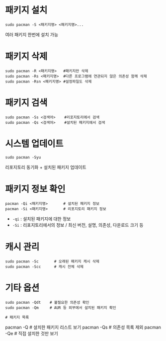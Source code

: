 # 패키지 설치
```
sudo pacman -S <패키지명> <패키지명>...
```
여러 패키지 한번에 설치 가능

# 패키지 삭제
```
sudo pacman -R <패키지명>   #패키지만 삭제
sudo pacman -Rs <패키지명>  #다른 프로그램에 연관되지 않은 의존성 함께 삭제
sudo pacman -Rsn <패키지명> #설정파일도 삭제
```

# 패키지 검색
```
sudo pacman -Ss <검색어>    #리포지토리에서 검색
sudo pacman -Qs <검색어>    #설치된 패키지에서 검색
```
# 시스템 업데이트
```
sudo pacman -Syu
```
리포지토리 동기화 + 설치된 패키지 업데이트
# 패키지 정보 확인
```
pacman -Qi <패키지명>       # 설치된 패키지 정보
pacman -Si <패키지명>       # 리포지토리 패키지 정보
```
* ```-qi``` : 설치된 패키지에 대한 정보
* ```-Si``` : 리포지토리에서의 정보 / 최신 버전, 설명, 의존성, 다운로드 크기 등

# 캐시 관리
```
sudo pacman -Sc       # 오래된 패키지 캐시 삭제
sudo pacman -Scc      # 캐시 전체 삭제
```

# 기타 옵션
```
sudo pacman -Qdt    # 불필요한 의존성 확인
sudo pacman -Qm     # AUR 등 외부에서 설치된 패키지 확인

# 패키지 목록
```
pacman -Q       # 설치한 패키지 리스트 보기
pacman -Qs      # 의존성 목록 제외
pacman -Qe      # 직접 설치한 것만 보기
```